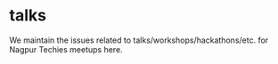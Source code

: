 # talks
We maintain the issues related to talks/workshops/hackathons/etc. for Nagpur Techies meetups here. 
